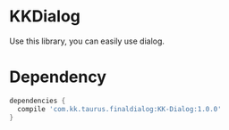 # KKDialog
Use this library, you can easily use dialog.
# Dependency
```gradle
dependencies {
  compile 'com.kk.taurus.finaldialog:KK-Dialog:1.0.0'
}
```

